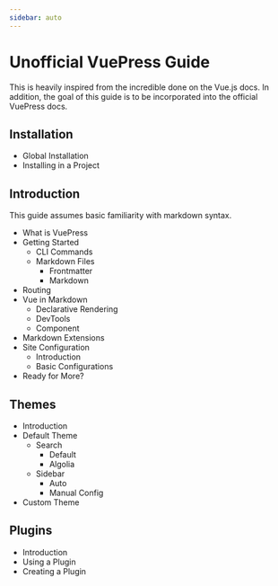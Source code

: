 ```yaml
---
sidebar: auto
---
```


# Unofficial VuePress Guide

This is heavily inspired from the incredible done on the Vue.js docs. In addition, the goal of this guide is to be incorporated into the official VuePress docs.

## Installation

- Global Installation
- Installing in a Project

## Introduction

This guide assumes basic familiarity with markdown syntax.

- What is VuePress
- Getting Started
    - CLI Commands
    - Markdown Files
        - Frontmatter
        - Markdown
- Routing
- Vue in Markdown
    - Declarative Rendering
    - DevTools
    - Component
- Markdown Extensions
- Site Configuration
    - Introduction
    - Basic Configurations
- Ready for More?

## Themes

- Introduction
- Default Theme
    - Search
        - Default
        - Algolia
    - Sidebar
        - Auto
        - Manual Config
- Custom Theme

## Plugins

- Introduction
- Using a Plugin
- Creating a Plugin
